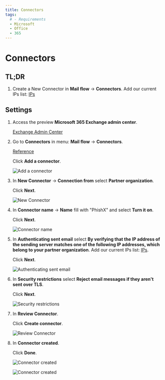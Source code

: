 ```yaml
---
title: Connectors
tags:
  # - Requirements
  - Microsoft
  - Office
  - 365
---
```

# Connectors

## TL;DR

1. Create a New Connector in **Mail flow** -> **Connectors**. Add our current IPs list: [IPs](../ips.html#separated-by-lines)

## Settings

1. Access the preview **Microsoft 365 Exchange admin center**.

   [Exchange Admin Center](https://admin.exchange.microsoft.com/#/homepage)

2. Go to **Connectors** in menu: **Mail flow** -> **Connectors**.

   [Reference](https://docs.microsoft.com/en-us/exchange/mail-flow-best-practices/use-connectors-to-configure-mail-flow/use-connectors-to-configure-mail-flow)

   Click **Add a connector**.

   ![Add a connector](https://cdn.phishx.io/phishx-docs/images/microsoft_365_02.webp)

3. In **New Connector** -> **Connection from** select **Partner organization**.

   Click **Next**.

   ![New Connector](https://cdn.phishx.io/phishx-docs/images/microsoft_365_03.webp)

4. In **Connector name** -> **Name** fill with "PhishX" and select **Turn it on**.

   Click **Next**.

   ![Connector name](https://cdn.phishx.io/phishx-docs/images/microsoft_365_04.webp)

5. In **Authenticating sent email** select **By verifying that the IP address of the sending server matches one of the following IP addresses, which belong to your partner organization**. Add our current IPs list: [IPs](../ips.html#separated-by-lines).

   Click **Next**.

   ![Authenticating sent email](https://cdn.phishx.io/phishx-docs/images/microsoft_365_05.webp)

6. In **Security restrictions** select **Reject email messages if they aren't sent over TLS**.

   Click **Next**.

   ![Security restrictions](https://cdn.phishx.io/phishx-docs/images/microsoft_365_06.webp)

7. In **Review Connector**.

   Click **Create connector**.

   ![Review Connector](https://cdn.phishx.io/phishx-docs/images/microsoft_365_07.webp)

8. In **Connector created**.

   Click **Done**.

   ![Connector created](https://cdn.phishx.io/phishx-docs/images/microsoft_365_08.webp)

   ![Connector created](https://cdn.phishx.io/phishx-docs/images/microsoft_365_09.webp)
